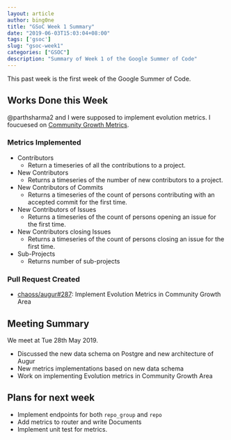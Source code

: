 ```yaml
---
layout: article
author: bing0ne
title: "GSoC Week 1 Summary"
date: "2019-06-03T15:03:04+08:00"
tags: ['gsoc']
slug: "gsoc-week1"
categories: ["GSOC"]
description: "Summary of Week 1 of the Google Summer of Code"
---
```


This past week is the first week of the Google Summer of Code.

<!--more-->


## Works Done this Week

 @parthsharma2 and I were supposed to implement evolution metrics. I foucuesed on [Community Growth Metrics](https://github.com/chaoss/wg-evolution/blob/master/focus_areas/community_growth.md).

### Metrics Implemented 
* Contributors
    * Return a timeseries of all the contributions to a project.
* New Contributors
    * Returns a timeseries of the number of new contributors to a project.
* New Contributors of Commits
    * Returns a timeseries of the count of persons contributing with an accepted commit for the first time.
* New Contributors of Issues
    * Returns a timeseries of the count of persons opening an issue for the first time.
* New Contributors closing Issues
    * Returns a timeseries of the count of persons closing an issue for the first time.
* Sub-Projects
    * Returns number of sub-projects

### Pull Request Created

* [chaoss/augur#287](https://github.com/chaoss/augur/pull/287): Implement Evolution Metrics in Community Growth Area 

## Meeting Summary

We meet at Tue 28th May 2019.

* Discussed the new data schema on Postgre and new architecture of Augur
* New metrics implementations based on new data schema
* Work on implementing Evolution metrics in Community Growth Area 

## Plans for next week

* Implement endpoints for both `repo_group` and `repo`
* Add metrics to router and write Documents 
* Implement unit test for metrics.
